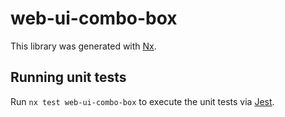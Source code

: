 # web-ui-combo-box

This library was generated with [Nx](https://nx.dev).

## Running unit tests

Run `nx test web-ui-combo-box` to execute the unit tests via [Jest](https://jestjs.io).
